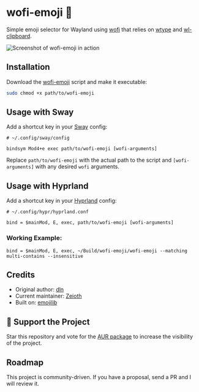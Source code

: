 # wofi-emoji 🥞

Simple emoji selector for Wayland using [wofi](https://cloudninja.pw/docs/wofi.html) that relies on [wtype](https://github.com/atx/wtype) and [wl-clipboard](https://github.com/bugaevc/wl-clipboard).

![Screenshot of wofi-emoji in action](https://i.imgur.com/8XiUoh6.png)

## Installation
Download the [wofi-emoji](https://github.com/Zeioth/wofi-emoji/raw/master/wofi-emoji) script and make it executable:
```sh
sudo chmod +x path/to/wofi-emoji
```

## Usage with Sway

Add a shortcut key in your [Sway](https://swaywm.org/) config:

```
# ~/.config/sway/config

bindsym Mod4+e exec path/to/wofi-emoji [wofi-arguments]
```

Replace `path/to/wofi-emoji` with the actual path to the script and `[wofi-arguments]` with any desired `wofi` arguments.

## Usage with Hyprland

Add a shortcut key in your [Hyprland](https://wiki.hyprland.org/Configuring/Configuring-Hyprland/) config:

```
# ~/.config/hypr/hyprland.conf

bind = $mainMod, E, exec, path/to/wofi-emoji [wofi-arguments]
```

### Working Example:

```
bind = $mainMod, E, exec, ~/Build/wofi-emoji/wofi-emoji --matching multi-contains --insensitive
```

## Credits

* Original author: [dln](https://github.com/dln)
* Current maintainer: [Zeioth](https://github.com/Zeioth)
* Built on: [emojilib](https://github.com/muan/emojilib)

## 🌟 Support the Project

Star this repository and vote for the [AUR package](https://aur.archlinux.org/packages/wofi-emoji) to increase the visibility of the project.

## Roadmap

This project is community-driven. If you have a proposal, send a PR and I will review it.

